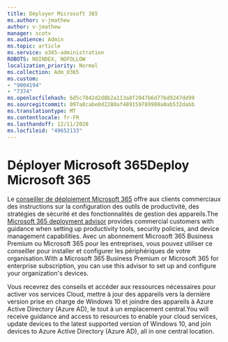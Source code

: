 ```yaml
---
title: Déployer Microsoft 365
ms.author: v-jmathew
author: v-jmathew
manager: scotv
ms.audience: Admin
ms.topic: article
ms.service: o365-administration
ROBOTS: NOINDEX, NOFOLLOW
localization_priority: Normal
ms.collection: Adm_O365
ms.custom:
- "9004194"
- "7374"
ms.openlocfilehash: 6d5c7042d2d8b2a113a8f2047b6d776d9247dd99
ms.sourcegitcommit: 097a8cabe0d2280af489159789988a0ab532dabb
ms.translationtype: MT
ms.contentlocale: fr-FR
ms.lasthandoff: 12/11/2020
ms.locfileid: "49652133"
---
```

# <a name="deploy-microsoft-365"></a><span data-ttu-id="256fa-102">Déployer Microsoft 365</span><span class="sxs-lookup"><span data-stu-id="256fa-102">Deploy Microsoft 365</span></span>

<span data-ttu-id="256fa-103">Le [conseiller de déploiement Microsoft 365](https://go.microsoft.com/fwlink/?linkid=2072646) offre aux clients commerciaux des instructions sur la configuration des outils de productivité, des stratégies de sécurité et des fonctionnalités de gestion des appareils.</span><span class="sxs-lookup"><span data-stu-id="256fa-103">The [Microsoft 365 deployment advisor](https://go.microsoft.com/fwlink/?linkid=2072646) provides commercial customers with guidance when setting up productivity tools, security policies, and device management capabilities.</span></span> <span data-ttu-id="256fa-104">Avec un abonnement Microsoft 365 Business Premium ou Microsoft 365 pour les entreprises, vous pouvez utiliser ce conseiller pour installer et configurer les périphériques de votre organisation.</span><span class="sxs-lookup"><span data-stu-id="256fa-104">With a Microsoft 365 Business Premium or Microsoft 365 for enterprise subscription, you can use this advisor to set up and configure your organization's devices.</span></span>

<span data-ttu-id="256fa-105">Vous recevrez des conseils et accéder aux ressources nécessaires pour activer vos services Cloud, mettre à jour des appareils vers la dernière version prise en charge de Windows 10 et joindre des appareils à Azure Active Directory (Azure AD), le tout à un emplacement central.</span><span class="sxs-lookup"><span data-stu-id="256fa-105">You will receive guidance and access to resources to enable your cloud services, update devices to the latest supported version of Windows 10, and join devices to Azure Active Directory (Azure AD), all in one central location.</span></span>
